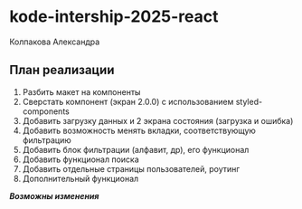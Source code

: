 # kode-intership-2025-react
Колпакова Александра

## План реализации
1. Разбить макет на компоненты
2. Сверстать компонент (экран 2.0.0) с использованием styled-components
3. Добавить загрузку данных и 2 экрана состояния (загрузка и ошибка)
4. Добавить возможность менять вкладки, соответствующую фильтрацию
5. Добавить блок фильтрации (алфавит, др), его функционал
6. Добавить функционал поиска
7. Добавить отдельные страницы пользователей, роутинг
8. Дополнительный функционал

***Возможны изменения***